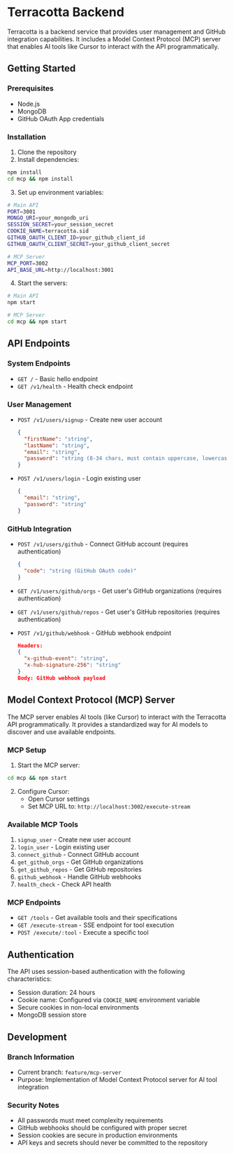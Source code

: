# Terracotta Backend

Terracotta is a backend service that provides user management and GitHub integration capabilities. It includes a Model Context Protocol (MCP) server that enables AI tools like Cursor to interact with the API programmatically.

## Getting Started

### Prerequisites
- Node.js
- MongoDB
- GitHub OAuth App credentials

### Installation
1. Clone the repository
2. Install dependencies:
```bash
npm install
cd mcp && npm install
```

3. Set up environment variables:
```bash
# Main API
PORT=3001
MONGO_URI=your_mongodb_uri
SESSION_SECRET=your_session_secret
COOKIE_NAME=terracotta.sid
GITHUB_OAUTH_CLIENT_ID=your_github_client_id
GITHUB_OAUTH_CLIENT_SECRET=your_github_client_secret

# MCP Server
MCP_PORT=3002
API_BASE_URL=http://localhost:3001
```

4. Start the servers:
```bash
# Main API
npm start

# MCP Server
cd mcp && npm start
```

## API Endpoints

### System Endpoints
- `GET /` - Basic hello endpoint
- `GET /v1/health` - Health check endpoint

### User Management
- `POST /v1/users/signup` - Create new user account
  ```json
  {
    "firstName": "string",
    "lastName": "string",
    "email": "string",
    "password": "string (8-34 chars, must contain uppercase, lowercase, number, special char)"
  }
  ```

- `POST /v1/users/login` - Login existing user
  ```json
  {
    "email": "string",
    "password": "string"
  }
  ```

### GitHub Integration
- `POST /v1/users/github` - Connect GitHub account (requires authentication)
  ```json
  {
    "code": "string (GitHub OAuth code)"
  }
  ```

- `GET /v1/users/github/orgs` - Get user's GitHub organizations (requires authentication)
- `GET /v1/users/github/repos` - Get user's GitHub repositories (requires authentication)

- `POST /v1/github/webhook` - GitHub webhook endpoint
  ```json
  Headers:
  {
    "x-github-event": "string",
    "x-hub-signature-256": "string"
  }
  Body: GitHub webhook payload
  ```

## Model Context Protocol (MCP) Server

The MCP server enables AI tools (like Cursor) to interact with the Terracotta API programmatically. It provides a standardized way for AI models to discover and use available endpoints.

### MCP Setup
1. Start the MCP server:
```bash
cd mcp && npm start
```

2. Configure Cursor:
   - Open Cursor settings
   - Set MCP URL to: `http://localhost:3002/execute-stream`

### Available MCP Tools
1. `signup_user` - Create new user account
2. `login_user` - Login existing user
3. `connect_github` - Connect GitHub account
4. `get_github_orgs` - Get GitHub organizations
5. `get_github_repos` - Get GitHub repositories
6. `github_webhook` - Handle GitHub webhooks
7. `health_check` - Check API health

### MCP Endpoints
- `GET /tools` - Get available tools and their specifications
- `GET /execute-stream` - SSE endpoint for tool execution
- `POST /execute/:tool` - Execute a specific tool

## Authentication

The API uses session-based authentication with the following characteristics:
- Session duration: 24 hours
- Cookie name: Configured via `COOKIE_NAME` environment variable
- Secure cookies in non-local environments
- MongoDB session store

## Development

### Branch Information
- Current branch: `feature/mcp-server`
- Purpose: Implementation of Model Context Protocol server for AI tool integration

### Security Notes
- All passwords must meet complexity requirements
- GitHub webhooks should be configured with proper secret
- Session cookies are secure in production environments
- API keys and secrets should never be committed to the repository 